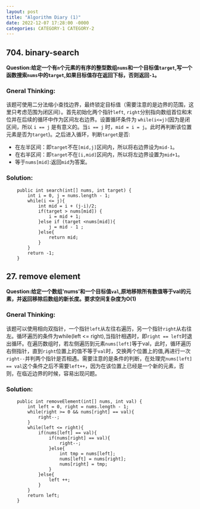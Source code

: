 ```yaml
---
layout: post
title: "Algorithm Diary (1)"
date: 2022-12-07 17:28:00 -0000
categories: CATEGORY-1 CATEGORY-2
---
```

## 704. binary-search 
**Question:给定一个有`n`个元素的有序的整型数组`nums`和一个目标值`target`,写一个函数搜索`nums`中的`target`,如果目标值存在返回下标，否则返回`-1`。**

### Gneral Thinking:

该题可使用二分法缩小查找边界，最终锁定目标值（需要注意的是边界的范围，这里只考虑范围为闭区间）。首先初始化两个指针`left`, `right`分别指向数组首位和末位并在后续的循环中作为区间左右边界。设置循环条件为 `while(i<=j)`(因为是闭区间，所以 `i == j` 是有意义的。当`i == j` 时，`mid = i = j`。此时再判断该位置元素是否为`target`)。之后进入循环，判断`target`是否:
- 在左半区间：即`target`不在`[mid,j]`区间内，所以将右边界设为`mid-1`。 
- 在右半区间：即`target`不在`[i,mid]`区间内，所以将左边界设置为`mid+1`。
- 等于`nums[mid]`:返回`mid`为答案。

### Solution: 
```
    public int search(int[] nums, int target) {
        int i = 0, j = nums.length - 1;
        while(i <= j){
            int mid = i + (j-i)/2;
            if(target > nums[mid]) {
                i = mid + 1;
            }else if (target <nums[mid]){
                j = mid - 1 ; 
            }else{
                return mid; 
            }
        }
        return -1;
    }
```

## 27. remove element 
**Question:给定一个数组'nums'和一个目标值`val`,原地移除所有数值等于val的元素，并返回移除后数组的新长度。要求空间复杂度为O(1)**

### Gneral Thinking:

该题可以使用相向双指针，一个指针`left`从左往右遍历，另一个指针`right`从右往左。循环遍历的条件为while(left <= right),当指针相遇时，即`right == left`时退出循环。在遍历数组时，若左侧遍历到元素`nums[left]`等于val，此时，循环遍历右侧指针，直到`right`位置上的值不等于`val`时，交换两个位置上的值,再进行一次`right--`并判两个指针是否相遇。需要注意的是条件的判断，在处理完`nums[left] == val`这个条件之后不需要`left++`，因为在该位置上已经是一个新的元素，否则，在临近边界的时候，容易出现问题。

### Solution: 
```
    public int removeElement(int[] nums, int val) {
        int left = 0, right = nums.length - 1; 
        while(right >= 0 && nums[right] == val){
            right--;
        }
        while(left <= right){
            if(nums[left] == val){
                if(nums[right] == val){
                    right--;
                }else{
                    int tmp = nums[left];
                    nums[left] = nums[right];
                    nums[right] = tmp; 
                }
            }else{
                left ++;
            }
        }
        return left;
    }

```
